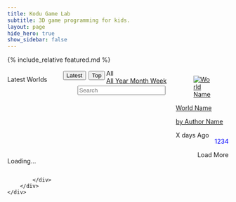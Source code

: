 ```yaml
---
title: Kodu Game Lab
subtitle: 3D game programming for kids.
layout: page
hide_hero: true
show_sidebar: false
---
```


<style>
.world-item .button {
  display: none;
}
.world-item .description {
  display: none;
}
.world-item .downloads {
  color: blue;
  float: right;
}  
.modal.world-item .description {
  display: unset;
  color: green;
}
.modal .button
{
  display:unset;
  float: right;
  margin: 10px;
}
.sort-button
{
  float: right;
  margin: 3px;
}
.modal-open {
    overflow: initial;
}  
</style>

<script src="https://code.jquery.com/jquery-3.2.1.min.js"></script>
<script src="https://cdnjs.cloudflare.com/ajax/libs/jquery-timeago/1.6.7/jquery.timeago.min.js" crossorigin="anonymous"></script>

{% include_relative featured.md %}

<section class="section">
    <div class="container">
        <div class="columns">
            <div class="column is-12">
                <div class="columns is-multiline world-container">
                      <div class="column is-12">
                          <p data-type='resulttitle' style='float: left;' class="title is-3">Latest Worlds
                          </p>
                          <div class="navbar-item has-dropdown is-hoverable" style="float:right">
                            <div id='range' class="navbar-link">
                              All
                            </div>
                            <div id="rangeDropdown" class="navbar-dropdown ">
                              <a class="navbar-item " href="#">
                                All
                              </a>
                              <a class="navbar-item " href="#">
                                Year
                              </a>
                              <a class="navbar-item " href="#">
                                Month
                              </a>
                              <a class="navbar-item " href="#">
                                Week
                              </a>
                            </div>
                          </div>
                          <button id="top-button" class='button sort-button'>Top</button>
                          <button id="latest-button" class='button sort-button'>Latest</button>
                          <input class="input search" type="text" placeholder="Search" style="float:right;width:200px;margin:3px;">
                      </div>
                      <div class="column is-2-desktop is-4-tablet world-item">
                        <a data-type='worldref' href="#">
                          <div class="card">
                            <div class="card-image">
                              <figure class="image is-4by3">
                                <img data-type='thumbnail' src="https://via.placeholder.com/128x128" alt="World Name">
                              </figure>
                            </div>
                            <div class="card-content p-3">
                              <p data-type='worldname' class="title is-6">World Name</p>
                              <p data-type='authorname' class="subtitle is-6">by Author Name</p>  
                              <p data-type='description' class="description subtitle is-6">Description</p>  
                              <a data-type='download-link' class='button is-primary'>Download</a>
                              <p data-type='downloads' class="downloads subtitle is-6">1234</p>  
                              <p>
                                <time data-type='ago' class="timeago title is-7 has-text-right">X days Ago</time>
                              </p>
                            </div>
                          </div>
                        </a>
                      </div>
                    </div>
                      <div class="column is-12">
                          <p data-type='more-button' id='loading-message' style='float:left' class="title is-3">Loading...
                          </p>
                          <div style='float:right' class='button more-button is-primary'>Load More</div>
                      </div>              
               
            </div>
        </div>
    </div>
</section>

<div class="modal">
  <div class="modal-background"></div>
  <div class="modal-card">
  </div>

</div>



<script>

function hexToBase64(str) {
  return btoa(String.fromCharCode.apply(null,
    str.replace(/\r|\n/g, "").replace(/([\da-fA-F]{2}) ?/g, "0x$1 ").replace(/ +$/, "").split(" "))
  );
}

function base64ToHex(str) {
  for (var i = 0, bin = atob(str.replace(/[ \r\n]+$/, "")), hex = []; i < bin.length; ++i) {
    var tmp = bin.charCodeAt(i).toString(16);
    if (tmp.length === 1) tmp = "0" + tmp;
    hex[hex.length] = tmp;
  }
  return hex.join("");
}

function decodeGuid(encodedGuid)
{
      //"dTZs7fWnRkygPa6j0RjR0g=="
      var decoded = base64ToHex(encodedGuid);

      var chunks = [];
      chunks.push( decoded.substring(0, 8) );
      chunks.push( decoded.substring(8, 12) );
      chunks.push( decoded.substring(12, 16) );
      chunks.push( decoded.substring(16, 20) );
      chunks.push( decoded.substring(20) );
      decoded = chunks.join("-");
      return (decoded)
}
//TODO. Page caching may not be working right!!
  
$().ready(function(){
    //console.log("here");
    $(".world-item").hide();//hide template at start.
    jQuery.timeago.settings.strings.minute = "1 minute";//remove "about" (ug)
    jQuery.timeago.settings.strings.hour = "1 hour";
    jQuery.timeago.settings.strings.hours = "%d hours";
    
    //get url params
    var params={};
    window.location.search
      .replace(/[?&]+([^=&]+)=([^&]*)/gi, function(str,key,value) {
        params[key] = value;
      }
    );

    //q in url is search query (if any)
    let search = params["q"]
    if(search && search.trim().length>0)
    {
        //update section title and search bar
        $("[data-type='resulttitle']").text("Results for:"+search)
        $(".search").val(search)
    }else
    {  
      search=""//Make sure str is blank
    }

    //Show featured if not doing any sort of query
    if(window.location.search=="")
      initFeatured();
    
    let sortBy=params["sortBy"]
    if(!sortBy)
      sortBy='date';  //by default 

    let range=params["range"]
    if(!range)
      range='all';//by default
  
    if(sortBy=='date')//if sorting by date
    {
      range='all';//then range is always all
      $("#range").parent().hide();//range drop down isnt needed.
    }

    //setup page for top or latest  
    if(sortBy=='date')
    {
      $("[data-type='resulttitle']").text("Latest worlds")
      $("#latest-button").addClass("is-primary");
      $("#top-button").on("click",function(){
        doNav($(".search").val(),"downloads",range)//toggle top/latest
      });
    }else{
      $("[data-type='resulttitle']").text("Top worlds")
      $("#top-button").addClass("is-primary");
      $("#latest-button").on("click",function(){
        doNav($(".search").val(),"date",range)//toggle top/latest
      });
    }

    //Set range drop down label
    let capitalized=range.charAt(0).toUpperCase()+range.slice(1);
    $("#range").html(capitalized);

    //Handle range drop down click navigation
    $("#rangeDropdown a").on("click",function(e){
      //console.log(e.target.html())
      doNav($(".search").val(),sortBy,e.target.innerHTML.trim().toLocaleLowerCase())
    });


    //if a world id was specified fetch that world meta and display in modal
    if(window.location.hash){
      let guid = window.location.hash.slice(1)//slice removes # at start.

      //handle base64 guids
      if(guid.length==24 && guid[22]=='=' && guid[23]=='=') //base64 guid?
      {
        guid=decodeGuid(guid)
      }

      if(guid.length==36){//minimal sanity check. 36 = len of guid
        let dataUrl = "https://koduworlds.azurewebsites.net/world/"+guid
        //todo validate guid.
        $.get( dataUrl, function( world ) {
            //todo handle error 
            //console.log("Got Zero Search Results")
            if(world)
            {
              //copy first item (template)
              let item=$(".world-item").first().clone();
              //and fill it in with world data
              item.find("[data-type='worldref']").attr("href","#"+world.WorldId);
              item.find("[data-type='worldname']").text(world.Name);
              item.find("[data-type='authorname']").text("by "+world.Creator);
              item.find("[data-type='description']").text(world.Description);
              item.find("[data-type='downloads']").text(world.Downloads+"⇩" ); /* &#8681 */
              item.find("[data-type='ago']").text(world.Modified);
              item.find("[data-type='ago']").attr("datetime",world.Modified);
              item.find("[data-type='thumbnail']").attr("src","https://koduworlds.azurewebsites.net/thumbnail/"+world.WorldId)
              item.find("[data-type='download-link']").attr("href","https://koduworlds.azurewebsites.net/download/"+world.WorldId+"?fn="+
                createDotKoduFilename(world.Name,world.Creator))
              item.show();//defaults to hidden so show.

              //item.find("[data-type='download-link']").attr("download",   createDotKoduFilename(world.Name,world.Creator))

              item.on("click",function(e){
                  console.log(e.currentTarget)
                  //$(".world-item").removeClass("zoom")
                  $(".modal").addClass("is-active")
                  $(".modal-card").html($(e.currentTarget).html())
              })

              //todo. maybe hide.
              $(".world-container").append(item );

              //Immediately pop up in a modal
              item.click();
              //$(".modal").addClass("is-active")
              //$(".modal-card").html($(e.currentTarget).html())
            }

        });
      }
    }
    
    //handle close modal on background click
    $(".modal-background").on("click",function(e){
      $(".is-active").removeClass("is-active")
      //remove anchor (#) from url
      history.pushState({}, "", document.location.href.split('#')[0]);
    })

    //handle Enter in search box.
    $(".search").on("keyup",function(event) {
      if (event.keyCode === 13) {
        event.preventDefault();
        doNav($(".search").val(),sortBy,range)
      }
    });

    //handle navigation
    function doNav(search,sortBy,range)
    {
      let newPath = document.location.origin+document.location.pathname
      let filter = search.trim();

      //todo? don't include top=0 since it is default
      //if(sortBy!='date')
        newPath+='?sortBy='+sortBy  
      if(range!='all')//dont include if default (all). 
        newPath+='&range='+range  

      if(filter.length)
        newPath+='&q='+filter  
        
      //console.log("newPath");
      window.location=(newPath)
    }
    
    function createDotKoduFilename(levelTitle, levelCreator)
        {
            // Clean up the title and creator if needed
            levelTitle = levelTitle.trim();
            if (levelTitle=="")
                levelTitle = "Level";
            else if (levelTitle.length > 32)
            {
                levelTitle = levelTitle.substring(0, 32);
                levelTitle = levelTitle.trim();
            }

            levelCreator = levelCreator.trim();
            if (levelCreator=="")
                levelCreator = "Unknown";
            else if (levelCreator.length > 32)
            {
                levelCreator = levelCreator.substring(0, 32);
                levelCreator = levelCreator.trim();
            }

            // Get rid of invalid characters
            let illegalRe = /[\/\?<>\\:\*\|":]/g;
            let controlRe = /[\x00-\x1f\x80-\x9f]/g;
            let reservedRe = /^\.+$/;
            let windowsReservedRe = /^(con|prn|aux|nul|com[0-9]|lpt[0-9])(\..*)?$/i;

            function sanitize(input, replacement) {
              let sanitized = input
                .replace(illegalRe, replacement)
                .replace(controlRe, replacement)
                .replace(reservedRe, replacement)
                .replace(windowsReservedRe, replacement);
              return sanitized;
            }
            let newName = levelTitle+", by "+levelCreator;
            newName=sanitize(newName,"-");//+".kodu";//todo is this the right way to handle
            // Get rid of invalid characters
            return(encodeURIComponent(newName))

        }


    //pageing for worlds results
    let curFirst=0;
    let curCount=6*6;//six rows of six each
    let curSearch=search;
    let curSort=sortBy;
    let curRange=range;

    var fetchingPage=false;
    function getWorldsPage()
    {
      if(fetchingPage)
        return;
      fetchingPage=true;

      //todo change to post search api
      let urlArgs= "?first="+curFirst+"&count="+curCount+"&sortBy="+curSort+"&range="+curRange;
      baseUrl = "https://koduworlds.azurewebsites.net/search/"+curSearch
      let url=baseUrl+urlArgs
      curFirst+=curCount;

      console.log("getWorldsPage:" + url);

      $.get( url, function( data ) {
          if(data.length==0 || data.length<curCount)
          {
            console.log("Got Zero or < Count Search Results")
            $("#loading-message").hide();
            $(".more-button").remove();//hack to stop auto scroll. todo. better fix.
          }
          for(world of data)
          {
              //copy first item (template)
              let item=$(".world-item").first().clone();
              //and fill it in with world data
              item.find("[data-type='worldref']").attr("href","#"+world.WorldId);
              item.find("[data-type='worldname']").text(world.Name);
              item.find("[data-type='authorname']").text("by "+world.Creator);
              item.find("[data-type='description']").text(world.Description);
              item.find("[data-type='downloads']").text(world.Downloads+"⇩" ); /* &#8681 */
              item.find("[data-type='ago']").text(world.Modified);
              item.find("[data-type='ago']").attr("datetime",world.Modified);
              item.find("[data-type='thumbnail']").attr("src","https://koduworlds.azurewebsites.net/thumbnail/"+world.WorldId)
              item.find("[data-type='download-link']").attr("href","https://koduworlds.azurewebsites.net/download/"+world.WorldId+"?fn="+createDotKoduFilename(world.Name,world.Creator))

              //item.find("[data-type='download-link']").attr("download",createDotKoduFilename(world.Name,world.Creator))

              item.show();//defaults to hidden so show.

              item.on("click",function(e){
                  console.log(e.currentTarget)
                  //$(".world-item").removeClass("zoom")
                  $(".modal").addClass("is-active")
                  $(".modal-card").html($(e.currentTarget).html())
              })

              $(".world-container").append(item );
          }
          $(".timeago").timeago();
          fetchingPage=false;
      });
    } //end getWorldPage() 
  


    //dummy button used by infinite scroll
    $(".more-button").on("click",function(){
      getWorldsPage()
    });  
    
    //Infinite Scroll
    $(window).on("scroll", function() {
     var scrollHeight = $(document).height();
     var scrollPos = $(window).height() + $(window).scrollTop();
     if(((scrollHeight - 300) >= scrollPos) / scrollHeight == 0){
       $('.more-button').click();
      }
    });  
  
    //Start by getting first page of results
    getWorldsPage()

});
</script>

